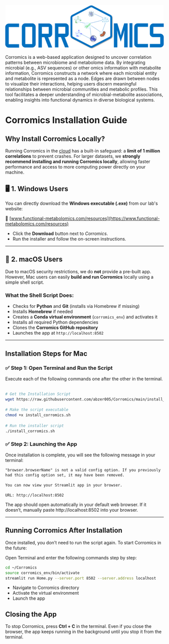 ![banner](assets/corromics_full_logo.png)

Corromics is a web-based application designed to uncover correlation patterns between microbiome and metabolome data. By integrating microbial (e.g., ASV sequences) or other omics information with metabolite information, Corromics constructs a network where each microbial entity and metabolite is represented as a node. Edges are drawn between nodes to visualize their interactions, helping users discern meaningful relationships between microbial communities and metabolic profiles. This tool facilitates a deeper understanding of microbial-metabolite associations, enabling insights into functional dynamics in diverse biological systems.

# Corromics Installation Guide

## Why Install Corromics Locally?

Running Corromics in the [cloud](https://corromics.gnps2.org/) has a built-in safeguard: a **limit of 1 million correlations** to prevent crashes. For larger datasets, we **strongly recommend installing and running Corromics locally**, allowing faster performance and access to more computing power directly on your machine.


## 🖥️ 1. Windows Users

You can directly download the **Windows executable (.exe)** from our lab's website:

🔗 [www.functional-metabolomics.com/resources](https://www.functional-metabolomics.com/resources)

- Click the **Download** button next to *Corromics*.
- Run the installer and follow the on-screen instructions.

---

## 🍎 2. macOS Users

Due to macOS security restrictions, we do **not** provide a pre-built app.  
However, Mac users can easily **build and run Corromics** locally using a simple shell script.

### What the Shell Script Does:

- Checks for **Python** and **Git** (installs via Homebrew if missing)
- Installs **Homebrew** if needed
- Creates a **Conda virtual environment** (`corromics_env`) and activates it
- Installs all required Python dependencies
- Clones the **Corromics GitHub repository**
- Launches the app at `http://localhost:8502`

---

## Installation Steps for Mac

### ✅ Step 1: Open Terminal and Run the Script

Execute each of the following commands one after the other in the terminal.

```bash

# Get the Installation Script
wget https://raw.githubusercontent.com/abzer005/Corromics/main/install_corromics.sh -O install_corromics.sh

# Make the script executable
chmod +x install_corromics.sh

# Run the installer script
./install_corromics.sh

```

### ✅  Step 2: Launching the App
Once installation is complete, you will see the following message in your terminal:

```
"browser.browserName" is not a valid config option. If you previously had this config option set, it may have been removed.
  
You can now view your Streamlit app in your browser.
  
URL: http://localhost:8502

```

The app should open automatically in your default web browser. If it doesn’t, manually paste http://localhost:8502 into your browser.

---

## Running Corromics After Installation
Once installed, you don’t need to run the script again. To start Corromics in the future:

Open Terminal and enter the following commands step by step:

```bash
cd ~/Corromics 
source corromics_env/bin/activate 
streamlit run Home.py --server.port 8502 --server.address localhost
```

- Navigate to Corromics directory
- Activate the virtual environment
- Launch the app


## Closing the App
To stop Corromics, press **Ctrl + C** in the terminal.
Even if you close the browser, the app keeps running in the background until you stop it from the terminal.


